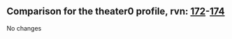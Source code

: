 ## Comparison for the theater0 profile, rvn: [172](https://github.com/PRO100KatYT/FortniteProfileRevisions/tree/main/profiles/theater0/172%20theater0.json)-[174](https://github.com/PRO100KatYT/FortniteProfileRevisions/tree/main/profiles/theater0/174%20theater0.json)

No changes
